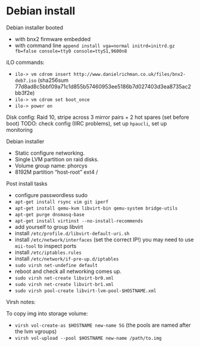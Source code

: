 # Debian install

Debian installer booted 
  - with bnx2 firmware embedded
  - with command line `append install vga=normal initrd=initrd.gz fb=false console=tty0 console=ttyS1,9600n8`

iLO commands:
  - `ilo-> vm cdrom insert http://www.danielrichman.co.uk/files/bnx2-deb7.iso`
    (sha256sum 77d8ad8c5bbf09a71c1d855b57460953ee5186b7d027403d3ea8735ac2bb3f2e)
  - `ilo-> vm cdrom set boot_once`
  - `ilo-> power on`

Disk config: Raid 10, stripe across 3 mirror pairs + 2 hot spares (set before boot)
TODO: check config (IIRC problems), set up `hpaucli`, set up monitoring

Debian installer
  - Static configure networking.
  - Single LVM partition on raid disks.
  - Volume group name: phorcys
  - 8192M partition “host-root” ext4 /

Post install tasks
  - configure passwordless sudo
  - `apt-get install rsync vim git iperf`
  - `apt-get install qemu-kvm libvirt-bin qemu-system bridge-utils`
  - `apt-get purge dnsmasq-base`
  - `apt-get install virtinst --no-install-recommends`
  - add yourself to group libvirt
  - install `/etc/profile.d/libvirt-default-uri.sh`
  - install `/etc/network/interfaces` (set the correct IP!)
    you may need to use `mii-tool` to inspect ports
  - install `/etc/iptables.rules`
  - install `/etc/network/if-pre-up.d/iptables`
  - `sudo virsh net-undefine default`
  - reboot and check all networking comes up.
  - `sudo virsh net-create libvirt-br0.xml`
  - `sudo virsh net-create libvirt-br1.xml`
  - `sudo virsh pool-create libvirt-lvm-pool-$HOSTNAME.xml`

Virsh notes:

To copy img into storage volume:

  - `virsh vol-create-as $HOSTNAME new-name 5G` (the pools are named after the lvm vgroups)
  - `virsh vol-upload --pool $HOSTNAME new-name /path/to.img`

